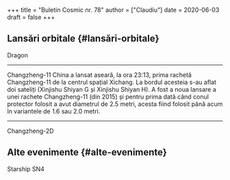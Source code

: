 +++
title = "Buletin Cosmic nr. 78"
author = ["Claudiu"]
date = 2020-06-03
draft = false
+++

## Lansări orbitale {#lansări-orbitale}

Dragon

---

Changzheng-11
China a lansat aseară, la ora 23:13, prima rachetă Changzheng-11 de la centrul spațial Xichang. La bordul acesteia s-au aflat doi sateliți (Xinjishu Shiyan G și Xinjishu Shiyan H). A fost a noua lansare a unei rachete Changzheng-11 (din 2015) și pentru prima dată când conul protector folosit a avut diametrul de 2.5 metri, acesta fiind folosit până acum în variantele de 1.6 sau 2.0 metri.

---

Changzheng-2D


## Alte evenimente {#alte-evenimente}

Starship SN4